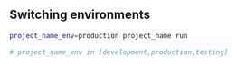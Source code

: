 
## Switching environments
```bash
project_name_env=production project_name run

# project_name_env in [development,production,testing]
```
